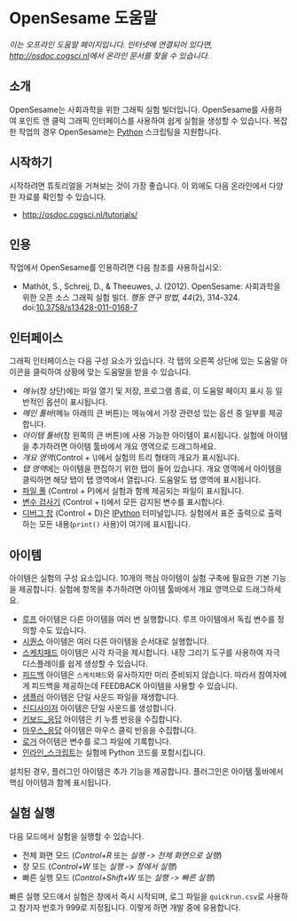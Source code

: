 # OpenSesame 도움말

*이는 오프라인 도움말 페이지입니다. 인터넷에 연결되어 있다면, <http://osdoc.cogsci.nl>에서 온라인 문서를 찾을 수 있습니다.*

## 소개

OpenSesame는 사회과학을 위한 그래픽 실험 빌더입니다. OpenSesame를 사용하여 포인트 앤 클릭 그래픽 인터페이스를 사용하여 쉽게 실험을 생성할 수 있습니다. 복잡한 작업의 경우 OpenSesame는 [Python] 스크립팅을 지원합니다.

## 시작하기

시작하려면 튜토리얼을 거쳐보는 것이 가장 좋습니다. 이 외에도 다음 온라인에서 다양한 자료를 확인할 수 있습니다.

- <http://osdoc.cogsci.nl/tutorials/>

## 인용

작업에서 OpenSesame를 인용하려면 다음 참조를 사용하십시오:

- Mathôt, S., Schreij, D., & Theeuwes, J. (2012). OpenSesame: 사회과학을 위한 오픈 소스 그래픽 실험 빌더. *행동 연구 방법*, *44*(2), 314-324. doi:[10.3758/s13428-011-0168-7](http://dx.doi.org/10.3758/s13428-011-0168-7)

## 인터페이스

그래픽 인터페이스는 다음 구성 요소가 있습니다. 각 탭의 오른쪽 상단에 있는 도움말 아이콘을 클릭하여 상황에 맞는 도움말을 받을 수 있습니다.

- *메뉴*(창 상단)에는 파일 열기 및 저장, 프로그램 종료, 이 도움말 페이지 표시 등 일반적인 옵션이 표시됩니다.
- *메인 툴바*(메뉴 아래의 큰 버튼)는 메뉴에서 가장 관련성 있는 옵션 중 일부를 제공합니다.
- *아이템 툴바*(창 왼쪽의 큰 버튼)에 사용 가능한 아이템이 표시됩니다. 실험에 아이템을 추가하려면 아이템 툴바에서 개요 영역으로 드래그하세요.
- *개요 영역*(Control + \\)에서 실험의 트리 형태의 개요가 표시됩니다.
- *탭 영역*에는 아이템을 편집하기 위한 탭이 들어 있습니다. 개요 영역에서 아이템을 클릭하면 해당 탭이 탭 영역에서 열립니다. 도움말도 탭 영역에 표시됩니다.
- [파일 풀](opensesame://help.pool) (Control + P)에서 실험과 함께 제공되는 파일이 표시됩니다.
-   [변수 검사기](opensesame://help.extension.variable_inspector) (Control + I)에서 모든 감지된 변수를 표시합니다.
-   [디버그 창](opensesame://help.stdout) (Control + D)은 [IPython] 터미널입니다. 실험에서 표준 출력으로 출력하는 모든 내용(`print()` 사용)이 여기에 표시됩니다.

## 아이템

아이템은 실험의 구성 요소입니다. 10개의 핵심 아이템이 실험 구축에 필요한 기본 기능을 제공합니다. 실험에 항목을 추가하려면 아이템 툴바에서 개요 영역으로 드래그하세요.

- [루프](opensesame://help.loop) 아이템은 다른 아이템을 여러 번 실행합니다. 루프 아이템에서 독립 변수를 정의할 수도 있습니다.
- [시퀀스](opensesame://help.sequence) 아이템은 여러 다른 아이템을 순서대로 실행합니다.
- [스케치패드](opensesame://help.sketchpad) 아이템은 시각 자극을 제시합니다. 내장 그리기 도구를 사용하여 자극 디스플레이를 쉽게 생성할 수 있습니다.
- [피드백](opensesame://help.feedback) 아이템은 `스케치패드`와 유사하지만 미리 준비되지 않습니다. 따라서 참여자에게 피드백을 제공하는데 FEEDBACK 아이템을 사용할 수 있습니다.
- [샘플러](opensesame://help.sampler) 아이템은 단일 사운드 파일을 재생합니다.
- [신디사이저](opensesame://help.synth) 아이템은 단일 사운드를 생성합니다.
- [키보드_응답](opensesame://help.keyboard_response) 아이템은 키 누름 반응을 수집합니다.
- [마우스_응답](opensesame://help.mouse_response) 아이템은 마우스 클릭 반응을 수집합니다.
- [로거](opensesame://help.logger) 아이템은 변수를 로그 파일에 기록합니다.
- [인라인_스크립트](opensesame://help.inline_script)는 실험에 Python 코드를 포함시킵니다.

설치된 경우, 플러그인 아이템은 추가 기능을 제공합니다. 플러그인은 아이템 툴바에서 핵심 아이템과 함께 표시됩니다.

## 실험 실행

다음 모드에서 실험을 실행할 수 있습니다.

- 전체 화면 모드 (*Control+R* 또는 *실행 -> 전체 화면으로 실행*)
- 창 모드 (*Control+W* 또는 *실행 -> 창에서 실행*)
- 빠른 실행 모드 (*Control+Shift+W* 또는 *실행 -> 빠른 실행*)

빠른 실행 모드에서 실험은 창에서 즉시 시작되며, 로그 파일을 `quickrun.csv`로 사용하고 참가자 번호가 999로 지정됩니다. 이렇게 하면 개발 중에 유용합니다.

[python]: http://www.python.org/
[ipython]: http://www.ipython.org/